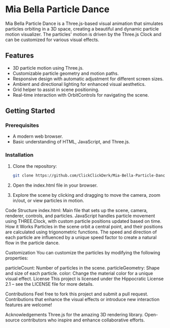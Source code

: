 # Mia Bella Particle Dance

Mia Bella Particle Dance is a Three.js-based visual animation that simulates particles orbiting in a 3D space, creating a beautiful and dynamic particle motion visualizer. The particles' motion is driven by the Three.js Clock and can be customized for various visual effects. 

## Features

- 3D particle motion using Three.js.
- Customizable particle geometry and motion paths.
- Responsive design with automatic adjustment for different screen sizes.
- Ambient and directional lighting for enhanced visual aesthetics.
- Grid helper to assist in scene positioning.
- Real-time interaction with OrbitControls for navigating the scene.

## Getting Started

### Prerequisites

- A modern web browser.
- Basic understanding of HTML, JavaScript, and Three.js.

### Installation

1. Clone the repository:
   ```bash
   git clone https://github.com/ClickClickDerk/Mia-Bella-Particle-Dance.git

2. Open the index.html file in your browser.

3. Explore the scene by clicking and dragging to move the camera, zoom in/out, or view particles in motion.

Code Structure
index.html: Main file that sets up the scene, camera, renderer, controls, and particles.
JavaScript handles particle movement using THREE.Clock, with custom particle positions updated based on time.
How it Works
Particles in the scene orbit a central point, and their positions are calculated using trigonometric functions. The speed and direction of each particle are influenced by a unique speed factor to create a natural flow in the particle dance.

Customization
You can customize the particles by modifying the following properties:

particleCount: Number of particles in the scene.
particleGeometry: Shape and size of each particle.
color: Change the material color for a unique visual effect.
License
This project is licensed under the Hippocratic License 2.1 – see the LICENSE file for more details.

Contributions
Feel free to fork this project and submit a pull request. Contributions that enhance the visual effects or introduce new interaction features are welcome!

Acknowledgements
Three.js for the amazing 3D rendering library.
Open-source contributors who inspire and enhance collaborative efforts.
